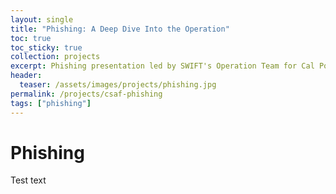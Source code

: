 ```yaml
---
layout: single
title: "Phishing: A Deep Dive Into the Operation"
toc: true
toc_sticky: true
collection: projects
excerpt: Phishing presentation led by SWIFT's Operation Team for Cal Poly Pomona's annual security conference, "Cyber Security Awareness Fair" (CSAF)"
header:
  teaser: /assets/images/projects/phishing.jpg
permalink: /projects/csaf-phishing
tags: ["phishing"]
---
```


# Phishing
Test text